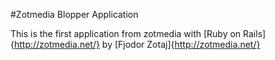 #Zotmedia Blopper Application

This is the first application from zotmedia with [Ruby on Rails]{http://zotmedia.net/} by [Fjodor Zotaj]{http://zotmedia.net/}